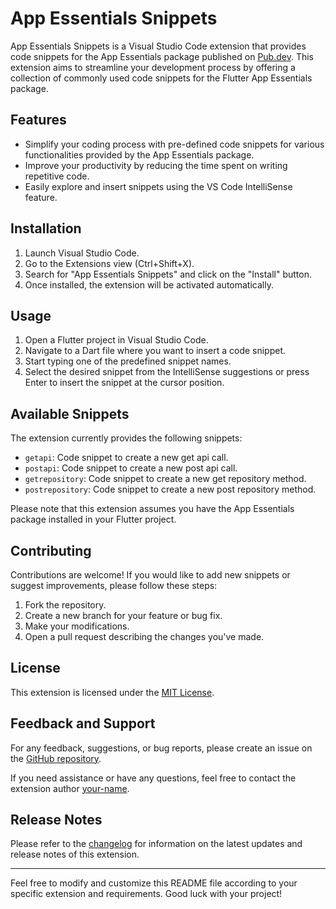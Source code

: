 # App Essentials Snippets

App Essentials Snippets is a Visual Studio Code extension that provides code snippets for the App Essentials package published on [Pub.dev](https://pub.dev/packages/app_essentials). This extension aims to streamline your development process by offering a collection of commonly used code snippets for the Flutter App Essentials package.

## Features

- Simplify your coding process with pre-defined code snippets for various functionalities provided by the App Essentials package.
- Improve your productivity by reducing the time spent on writing repetitive code.
- Easily explore and insert snippets using the VS Code IntelliSense feature.

## Installation

1. Launch Visual Studio Code.
2. Go to the Extensions view (Ctrl+Shift+X).
3. Search for "App Essentials Snippets" and click on the "Install" button.
4. Once installed, the extension will be activated automatically.

## Usage

1. Open a Flutter project in Visual Studio Code.
2. Navigate to a Dart file where you want to insert a code snippet.
3. Start typing one of the predefined snippet names.
4. Select the desired snippet from the IntelliSense suggestions or press Enter to insert the snippet at the cursor position.

## Available Snippets

The extension currently provides the following snippets:

- `getapi`: Code snippet to create a new get api call.
- `postapi`: Code snippet to create a new post api call.
- `getrepository`: Code snippet to create a new get repository method.
- `postrepository`: Code snippet to create a new post repository method.

Please note that this extension assumes you have the App Essentials package installed in your Flutter project.

## Contributing

Contributions are welcome! If you would like to add new snippets or suggest improvements, please follow these steps:

1. Fork the repository.
2. Create a new branch for your feature or bug fix.
3. Make your modifications.
4. Open a pull request describing the changes you've made.

## License

This extension is licensed under the [MIT License](LICENSE).

## Feedback and Support

For any feedback, suggestions, or bug reports, please create an issue on the [GitHub repository](https://github.com/ztalha6/app_essentials_extension).

If you need assistance or have any questions, feel free to contact the extension author [your-name](mailto:ztalha6@gmail.com).

## Release Notes

Please refer to the [changelog](CHANGELOG.md) for information on the latest updates and release notes of this extension.

---

Feel free to modify and customize this README file according to your specific extension and requirements. Good luck with your project!
